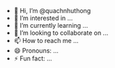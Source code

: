 - 👋 Hi, I’m @quachnhuthong
- 👀 I’m interested in ...
- 🌱 I’m currently learning ...
- 💞️ I’m looking to collaborate on ...
- 📫 How to reach me ...
- 😄 Pronouns: ...
- ⚡ Fun fact: ...

<!---
quachnhuthong/quachnhuthong is a ✨ special ✨ repository because its `README.md` (this file) appears on your GitHub profile.
You can click the Preview link to take a look at your changes.
--->
